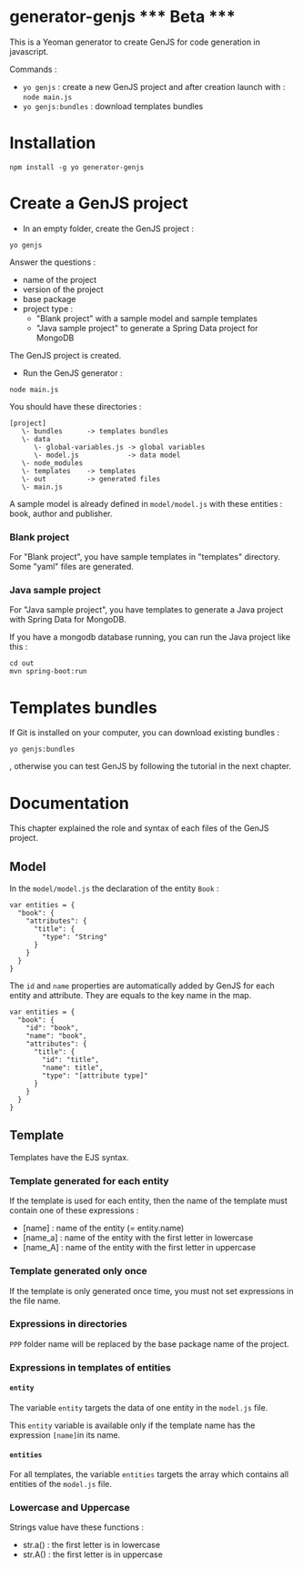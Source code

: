 # generator-genjs *** Beta ***

This is a Yeoman generator to create GenJS for code generation in javascript.

Commands :
* ```yo genjs``` : create a new GenJS project and after creation launch with : ```node main.js```
* ```yo genjs:bundles``` : download templates bundles

# Installation

```
npm install -g yo generator-genjs
```

# Create a GenJS project

* In an empty folder, create the GenJS project :
```
yo genjs
```

Answer the questions :
- name of the project
- version of the project
- base package
- project type :
  - "Blank project" with a sample model and sample templates
  - "Java sample project" to generate a Spring Data project for MongoDB

The GenJS project is created.

* Run the GenJS generator :
```
node main.js
```

You should have these directories :
```
[project]
   \- bundles      -> templates bundles
   \- data        
      \- global-variables.js -> global variables
      \- model.js            -> data model
   \- node_modules
   \- templates    -> templates
   \- out          -> generated files
   \- main.js
```

A sample model is already defined in ```model/model.js``` with these entities : book, author and publisher.

### Blank project
For "Blank project", you have sample templates in "templates" directory.
Some "yaml" files are generated.


### Java sample project
For "Java sample project", you have templates to generate a Java project with Spring Data for MongoDB.

If you have a mongodb database running, you can run the Java project like this :
```
cd out
mvn spring-boot:run
```

# Templates bundles

If Git is installed on your computer, you can download existing bundles :
```
yo genjs:bundles
```
, otherwise you can test GenJS by following the tutorial in the next chapter.

# Documentation

This chapter explained the role and syntax of each files of the GenJS project.

## Model

In the ```model/model.js``` the declaration of the entity ```Book``` :
```
var entities = {
  "book": {
    "attributes": {
      "title": {
        "type": "String"
      }
    } 
  }
}
```
The ```id``` and ```name``` properties are automatically added by GenJS for each entity and attribute. They are equals to the key name in the map.
```
var entities = {
  "book": {
    "id": "book",
    "name": "book",
    "attributes": {
      "title": {
        "id": "title",
        "name": title",
        "type": "[attribute type]"
      }
    } 
  }
}
```

## Template

Templates have the EJS syntax.

### Template generated for each entity

If the template is used for each entity, then the name of the template must contain one of these expressions :
- [name] : name of the entity (= entity.name)
- [name_a] : name of the entity with the first letter in lowercase
- [name_A] : name of the entity with the first letter in uppercase

### Template generated only once

If the template is only generated once time, you must not set expressions in the file name.

### Expressions in directories

```PPP``` folder name will be replaced by the base package name of the project.

### Expressions in templates of entities

#### ```entity```

The variable ```entity``` targets the data of one entity in the ```model.js``` file.

This ```entity``` variable is available only if the template name has the expression ```[name]```in its name.

#### ```entities```
For all templates, the variable ```entities``` targets the array which contains all entities of the ```model.js``` file.

### Lowercase and Uppercase

Strings value have these functions :
* str.a() : the first letter is in lowercase
* str.A() : the first letter is in uppercase
